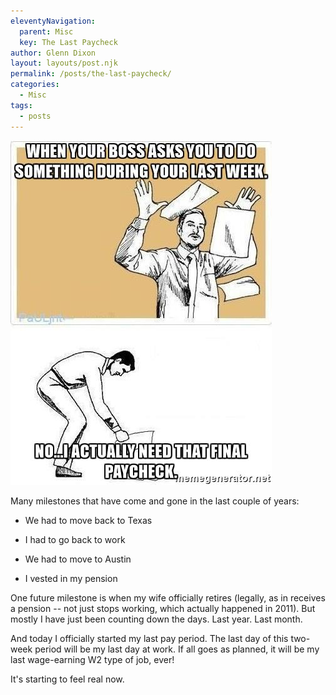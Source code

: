 ```yaml
---
eleventyNavigation:
  parent: Misc
  key: The Last Paycheck
author: Glenn Dixon
layout: layouts/post.njk
permalink: /posts/the-last-paycheck/
categories:
  - Misc
tags:
  - posts
---
```

![](/img/2018/07/paycheck.jpg)

Many milestones that have come and gone in the last couple of years:

* We had to move back to Texas
  
* I had to go back to work
  
* We had to move to Austin
  
* I vested in my pension

One future milestone is when my wife officially retires (legally, as in receives a pension -- not just stops working, which actually happened in 2011). But mostly I have just been counting down the days. Last year. Last month.

And today I officially started my last pay period. The last day of this two-week period will be my last day at work. If all goes as planned, it will be my last wage-earning W2 type of job, ever!

It's starting to feel real now.